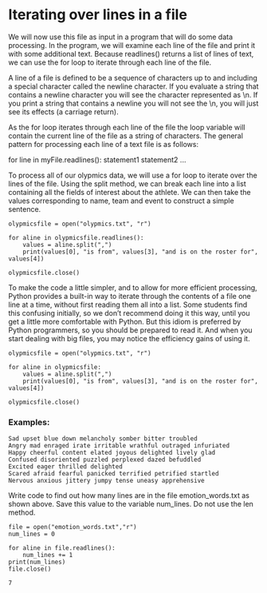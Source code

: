 # Iterating over lines in a file

We will now use this file as input in a program that will do some data processing. In the program, we will examine each line of the file and print it with some additional text. Because readlines() returns a list of lines of text, we can use the for loop to iterate through each line of the file.

A line of a file is defined to be a sequence of characters up to and including a special character called the newline character. If you evaluate a string that contains a newline character you will see the character represented as \n. If you print a string that contains a newline you will not see the \n, you will just see its effects (a carriage return).

As the for loop iterates through each line of the file the loop variable will contain the current line of the file as a string of characters. The general pattern for processing each line of a text file is as follows:

for line in myFile.readlines():
    statement1
    statement2
    ...

To process all of our olypmics data, we will use a for loop to iterate over the lines of the file. Using the split method, we can break each line into a list containing all the fields of interest about the athlete. We can then take the values corresponding to name, team and event to construct a simple sentence.

```
olypmicsfile = open("olypmics.txt", "r")

for aline in olypmicsfile.readlines():
    values = aline.split(",")
    print(values[0], "is from", values[3], "and is on the roster for", values[4])

olypmicsfile.close()
```
To make the code a little simpler, and to allow for more efficient processing, Python provides a built-in way to iterate through the contents of a file one line at a time, without first reading them all into a list. Some students find this confusing initially, so we don’t recommend doing it this way, until you get a little more comfortable with Python. But this idiom is preferred by Python programmers, so you should be prepared to read it. And when you start dealing with big files, you may notice the efficiency gains of using it.
```
olypmicsfile = open("olypmics.txt", "r")

for aline in olypmicsfile:
    values = aline.split(",")
    print(values[0], "is from", values[3], "and is on the roster for", values[4])

olypmicsfile.close()
```

### Examples:

```
Sad upset blue down melancholy somber bitter troubled
Angry mad enraged irate irritable wrathful outraged infuriated
Happy cheerful content elated joyous delighted lively glad
Confused disoriented puzzled perplexed dazed befuddled
Excited eager thrilled delighted
Scared afraid fearful panicked terrified petrified startled
Nervous anxious jittery jumpy tense uneasy apprehensive
```
Write code to find out how many lines are in the file emotion_words.txt as shown above. Save this value to the variable num_lines. Do not use the len method.
```
file = open("emotion_words.txt","r")
num_lines = 0

for aline in file.readlines():
    num_lines += 1
print(num_lines)
file.close()

7
```

